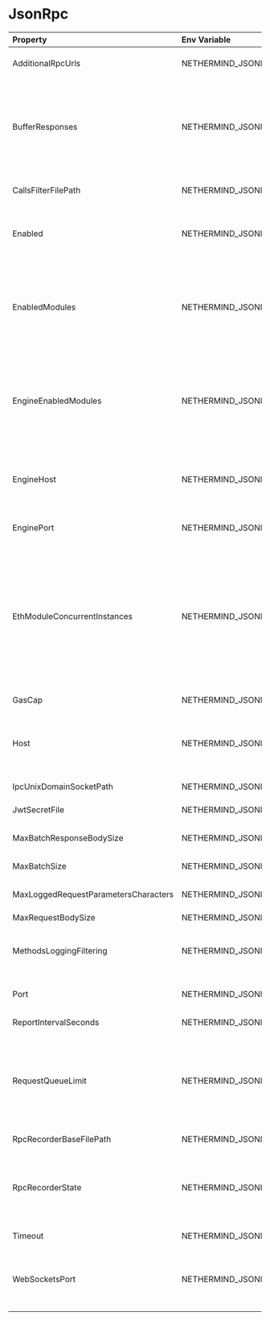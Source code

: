 # JsonRpc



| Property | Env Variable | Description | Default |
| :--- | :--- | :--- | :--- |
| AdditionalRpcUrls | NETHERMIND_JSONRPCCONFIG_ADDITIONALRPCURLS | Defines additional RPC urls to listen on. Example url format: http://localhost:8550|http;wss|engine;eth;net;subscribe | [] |
| BufferResponses | NETHERMIND_JSONRPCCONFIG_BUFFERRESPONSES | Buffer responses before sending them to client. This allows to set Content-Length in response instead of using Transfer-Encoding: chunked. This may degrade performance on big responses. Max buffered response size is 2GB, chunked responses can be bigger. | false |
| CallsFilterFilePath | NETHERMIND_JSONRPCCONFIG_CALLSFILTERFILEPATH | A path to a file that contains a list of new-line separated approved JSON RPC calls | Data/jsonrpc.filter |
| Enabled | NETHERMIND_JSONRPCCONFIG_ENABLED | Defines whether the JSON RPC service is enabled on node startup. Configure host and port if default values do not work for you. | false |
| EnabledModules | NETHERMIND_JSONRPCCONFIG_ENABLEDMODULES | Defines which RPC modules should be enabled. Built in modules are: Admin, Clique, Consensus, Db, Debug, Deposit, Erc20, Eth, Evm, Health Mev, NdmConsumer, NdmProvider, Net, Nft, Parity, Personal, Proof, Subscribe, Trace, TxPool, Vault, Web3. | [Eth, Subscribe, Trace, TxPool, Web3, Personal, Proof, Net, Parity, Health, Rpc] |
| EngineEnabledModules | NETHERMIND_JSONRPCCONFIG_ENGINEENABLEDMODULES | Defines which RPC modules should be enabled Execution Engine port. Built in modules are: Admin, Clique, Consensus, Db, Debug, Deposit, Erc20, Eth, Evm, Health Mev, NdmConsumer, NdmProvider, Net, Nft, Parity, Personal, Proof, Subscribe, Trace, TxPool, Vault, Web3. | [Net, Eth, Subscribe, Web3] |
| EngineHost | NETHERMIND_JSONRPCCONFIG_ENGINEHOST | Host for Execution Engine calls. Ensure the firewall is configured when enabling JSON RPC. If it does not work with 127.0.0.1 try something like 10.0.0.4 or 192.168.0.1 | "127.0.0.1" |
| EnginePort | NETHERMIND_JSONRPCCONFIG_ENGINEPORT | Port for Execution Engine calls. Ensure the firewall is configured when enabling JSON RPC. | null |
| EthModuleConcurrentInstances | NETHERMIND_JSONRPCCONFIG_ETHMODULECONCURRENTINSTANCES | Number of concurrent instances for non-sharable calls (eth_call, eth_estimateGas, eth_getLogs, eth_newFilter, eth_newBlockFilter, eth_newPendingTransactionFilter, eth_uninstallFilter). This will limit load on the node CPU and IO to reasonable levels. If this limit is exceeded on Http calls 503 Service Unavailable will be returned along with Json RPC error. Defaults to number of logical processes. |  |
| GasCap | NETHERMIND_JSONRPCCONFIG_GASCAP | Gas limit for eth_call and eth_estimateGas | 100000000 |
| Host | NETHERMIND_JSONRPCCONFIG_HOST | Host for JSON RPC calls. Ensure the firewall is configured when enabling JSON RPC. If it does not work with 127.0.0.1 try something like 10.0.0.4 or 192.168.0.1 | "127.0.0.1" |
| IpcUnixDomainSocketPath | NETHERMIND_JSONRPCCONFIG_IPCUNIXDOMAINSOCKETPATH | The path to connect a unix domain socket over. |  |
| JwtSecretFile | NETHERMIND_JSONRPCCONFIG_JWTSECRETFILE | Path to file with hex encoded secret for jwt authentication | keystore/jwt-secret |
| MaxBatchResponseBodySize | NETHERMIND_JSONRPCCONFIG_MAXBATCHRESPONSEBODYSIZE | Max response body size when using batch requests, subsequent requests are trimmed | 30000000 |
| MaxBatchSize | NETHERMIND_JSONRPCCONFIG_MAXBATCHSIZE | Limit batch size for batched json rpc call | 1024 |
| MaxLoggedRequestParametersCharacters | NETHERMIND_JSONRPCCONFIG_MAXLOGGEDREQUESTPARAMETERSCHARACTERS | Limits the Maximum characters printing to log for parameters of any Json RPC service request | null |
| MaxRequestBodySize | NETHERMIND_JSONRPCCONFIG_MAXREQUESTBODYSIZE | Max HTTP request body size | 30000000 |
| MethodsLoggingFiltering | NETHERMIND_JSONRPCCONFIG_METHODSLOGGINGFILTERING | Defines method names of Json RPC service requests to NOT log. Example: {"eth_blockNumber"} will not log "eth_blockNumber" requests. | [engine_newPayloadV1, engine_newPayloadV2, engine_newPayloadV3, engine_forkchoiceUpdatedV1, engine_forkchoiceUpdatedV2] |
| Port | NETHERMIND_JSONRPCCONFIG_PORT | Port number for JSON RPC calls. Ensure the firewall is configured when enabling JSON RPC. | 8545 |
| ReportIntervalSeconds | NETHERMIND_JSONRPCCONFIG_REPORTINTERVALSECONDS | Interval between the JSON RPC stats report log | 300 |
| RequestQueueLimit | NETHERMIND_JSONRPCCONFIG_REQUESTQUEUELIMIT | The queued request limit for calls above the max concurrency amount for (eth_call, eth_estimateGas, eth_getLogs, eth_newFilter, eth_newBlockFilter, eth_newPendingTransactionFilter, eth_uninstallFilter).  If value is set to 0 limit won't be applied. | 500 |
| RpcRecorderBaseFilePath | NETHERMIND_JSONRPCCONFIG_RPCRECORDERBASEFILEPATH | Base file path for diagnostic JSON RPC recorder. | "logs/rpc.{counter}.txt" |
| RpcRecorderState | NETHERMIND_JSONRPCCONFIG_RPCRECORDERSTATE | Defines whether the JSON RPC diagnostic recording is enabled on node startup. Do not enable unless you are a DEV diagnosing issues with JSON RPC. Possible values: None/Request/Response/All. | None |
| Timeout | NETHERMIND_JSONRPCCONFIG_TIMEOUT | JSON RPC' timeout value given in milliseconds. | 20000 |
| WebSocketsPort | NETHERMIND_JSONRPCCONFIG_WEBSOCKETSPORT | Port number for JSON RPC web sockets calls. By default same port is used as regular JSON RPC. Ensure the firewall is configured when enabling JSON RPC. | 8545 |
